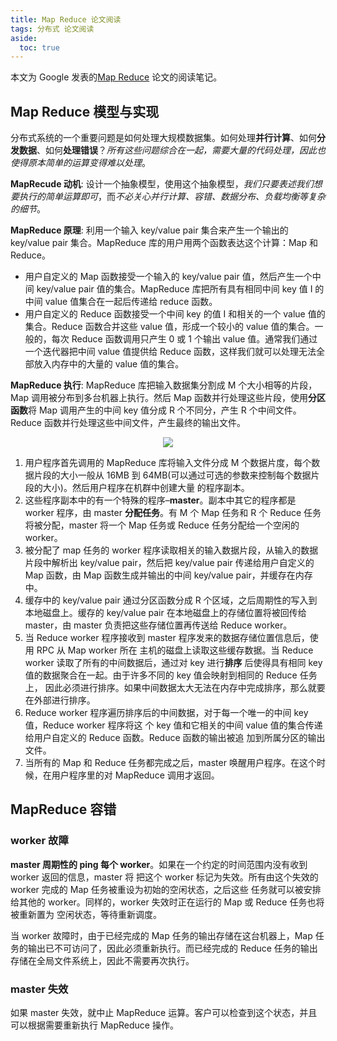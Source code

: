 ```yaml
---
title: Map Reduce 论文阅读
tags: 分布式 论文阅读
aside:
  toc: true
---
```


本文为 Google 发表的[Map Reduce](https://pdos.csail.mit.edu/6.824/papers/mapreduce.pdf) 论文的阅读笔记。

<!--more-->

## Map Reduce 模型与实现

分布式系统的一个重要问题是如何处理大规模数据集。如何处理**并行计算**、如何**分发数据**、如何**处理错误**？_所有这些问题综合在一起，需要大量的代码处理，因此也使得原本简单的运算变得难以处理_。

**MapRecude 动机**: 设计一个抽象模型，使用这个抽象模型，_我们只要表述我们想要执行的简单运算即可_，而*不必关心并行计算、容错、数据分布、负载均衡等复杂的细节*。

**MapReduce 原理**: 利用一个输入 key/value pair 集合来产生一个输出的 key/value pair 集合。MapReduce 库的用户用两个函数表达这个计算：Map 和 Reduce。

- 用户自定义的 Map 函数接受一个输入的 key/value pair 值，然后产生一个中间 key/value pair 值的集合。MapReduce 库把所有具有相同中间 key 值 I 的中间 value 值集合在一起后传递给 reduce 函数。
- 用户自定义的 Reduce 函数接受一个中间 key 的值 I 和相关的一个 value 值的集合。Reduce 函数合并这些 value 值，形成一个较小的 value 值的集合。一般的，每次 Reduce 函数调用只产生 0 或 1 个输出 value 值。通常我们通过一个迭代器把中间 value 值提供给 Reduce 函数，这样我们就可以处理无法全部放入内存中的大量的 value 值的集合。

**MapReduce 执行**: MapReduce 库把输入数据集分割成 M 个大小相等的片段，Map 调用被分布到多台机器上执行。然后 Map 函数并行处理这些片段，使用**分区函数**将 Map 调用产生的中间 key 值分成 R 个不同分，产生 R 个中间文件。Reduce 函数并行处理这些中间文件，产生最终的输出文件。

<div  align="center">
<img src= "
https://pictureloomione.oss-cn-beijing.aliyuncs.com/pic/MapReduce%20paper/map_reduce.png
"/>
</div>

1. 用户程序首先调用的 MapReduce 库将输入文件分成 M 个数据片度，每个数据片段的大小一般从
   16MB 到 64MB(可以通过可选的参数来控制每个数据片段的大小)。然后用户程序在机群中创建大量
   的程序副本。
2. 这些程序副本中的有一个特殊的程序–**master**。副本中其它的程序都是 worker 程序，由 master **分配任务**。有 M 个 Map 任务和 R 个 Reduce 任务将被分配，master 将一个 Map 任务或 Reduce 任务分配给一个空闲的 worker。
3. 被分配了 map 任务的 worker 程序读取相关的输入数据片段，从输入的数据片段中解析出 key/value
   pair，然后把 key/value pair 传递给用户自定义的 Map 函数，由 Map 函数生成并输出的中间 key/value
   pair，并缓存在内存中。
4. 缓存中的 key/value pair 通过分区函数分成 R 个区域，之后周期性的写入到本地磁盘上。缓存的
   key/value pair 在本地磁盘上的存储位置将被回传给 master，由 master 负责把这些存储位置再传送给
   Reduce worker。
5. 当 Reduce worker 程序接收到 master 程序发来的数据存储位置信息后，使用 RPC 从 Map worker 所在
   主机的磁盘上读取这些缓存数据。当 Reduce worker 读取了所有的中间数据后，通过对 key 进行**排序**
   后使得具有相同 key 值的数据聚合在一起。由于许多不同的 key 值会映射到相同的 Reduce 任务上，
   因此必须进行排序。如果中间数据太大无法在内存中完成排序，那么就要在外部进行排序。
6. Reduce worker 程序遍历排序后的中间数据，对于每一个唯一的中间 key 值，Reduce worker 程序将这
   个 key 值和它相关的中间 value 值的集合传递给用户自定义的 Reduce 函数。Reduce 函数的输出被追
   加到所属分区的输出文件。
7. 当所有的 Map 和 Reduce 任务都完成之后，master 唤醒用户程序。在这个时候，在用户程序里的对
   MapReduce 调用才返回。

## MapReduce 容错

### worker 故障

**master 周期性的 ping 每个 worker**。如果在一个约定的时间范围内没有收到 worker 返回的信息，master 将
把这个 worker 标记为失效。所有由这个失效的 worker 完成的 Map 任务被重设为初始的空闲状态，之后这些
任务就可以被安排给其他的 worker。同样的，worker 失效时正在运行的 Map 或 Reduce 任务也将被重新置为
空闲状态，等待重新调度。

当 worker 故障时，由于已经完成的 Map 任务的输出存储在这台机器上，Map 任务的输出已不可访问了，因此必须重新执行。而已经完成的 Reduce 任务的输出存储在全局文件系统上，因此不需要再次执行。

### master 失效

如果 master 失效，就中止 MapReduce 运算。客户可以检查到这个状态，并且可以根据需要重新执行 MapReduce
操作。

